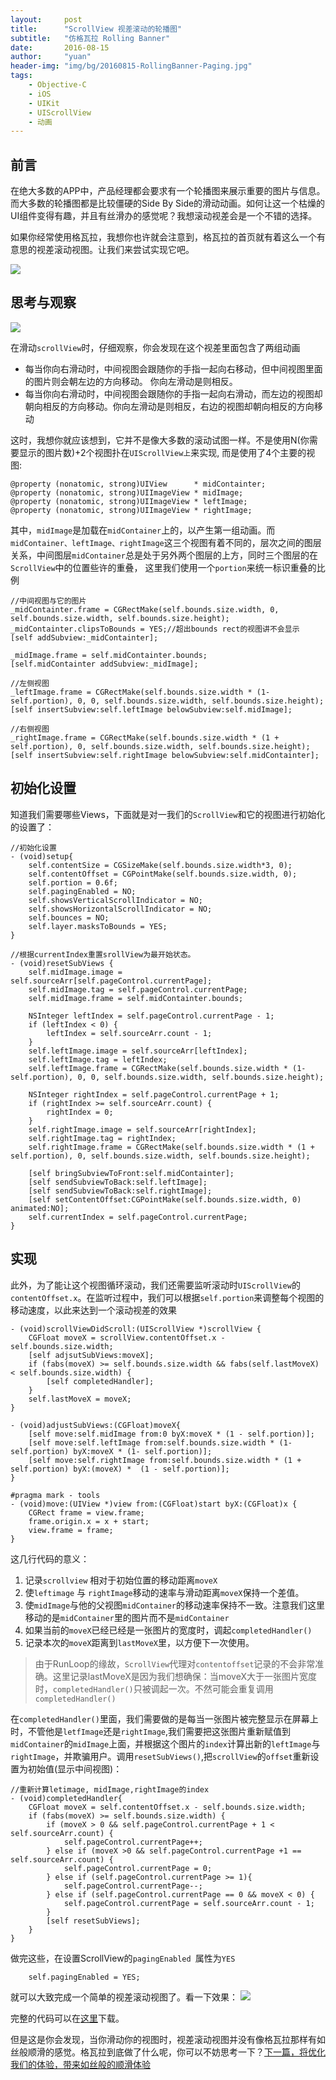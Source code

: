 ```yaml
---
layout:     post
title:      "ScrollView 视差滚动的轮播图"
subtitle:   "仿格瓦拉 Rolling Banner"
date:       2016-08-15
author:     "yuan"
header-img: "img/bg/20160815-RollingBanner-Paging.jpg"
tags:
    - Objective-C
    - iOS
    - UIKit
    - UIScrollView
    - 动画
---
```


## 前言
在绝大多数的APP中，产品经理都会要求有一个轮播图来展示重要的图片与信息。而大多数的轮播图都是比较僵硬的Side By Side的滑动动画。如何让这一个枯燥的UI组件变得有趣，并且有丝滑办的感觉呢？我想滚动视差会是一个不错的选择。

如果你经常使用格瓦拉，我想你也许就会注意到，格瓦拉的首页就有着这么一个有意思的视差滚动视图。让我们来尝试实现它吧。

![](https://github.com/Arbalest313/gitRecord/blob/master/RollingBanner/Gewala.gif?raw=true)


## 思考与观察

![](https://github.com/Arbalest313/gitRecord/blob/master/RollingBanner/Gewala-Slow.gif?raw=true)



在滑动`scrollView`时，仔细观察，你会发现在这个视差里面包含了两组动画

* 每当你向右滑动时，中间视图会跟随你的手指一起向右移动，但中间视图里面的图片则会朝左边的方向移动。 你向左滑动是则相反。
* 每当你向右滑动时，中间视图会跟随你的手指一起向右滑动，而左边的视图却朝向相反的方向移动。你向左滑动是则相反，右边的视图却朝向相反的方向移动

这时，我想你就应该想到，它并不是像大多数的滚动试图一样。不是使用N(你需要显示的图片数)+2个视图扑在`UIScrollView上`来实现, 而是使用了4个主要的视图:

```objc
@property (nonatomic, strong)UIView      * midContainter;
@property (nonatomic, strong)UIImageView * midImage;
@property (nonatomic, strong)UIImageView * leftImage;
@property (nonatomic, strong)UIImageView * rightImage;
```
其中，`midImage`是加载在`midContainer`上的，以产生第一组动画。而`midContainer、leftImage、rightImage`这三个视图有着不同的，层次之间的图层关系，中间图层`midContainer`总是处于另外两个图层的上方，同时三个图层的在`ScrollView`中的位置些许的重叠， 这里我们使用一个`portion`来统一标识重叠的比例

```objc
//中间视图与它的图片
_midContainter.frame = CGRectMake(self.bounds.size.width, 0, self.bounds.size.width, self.bounds.size.height);
_midContainter.clipsToBounds = YES;//超出bounds rect的视图讲不会显示
[self addSubview:_midContainter];

_midImage.frame = self.midContainter.bounds;
[self.midContainter addSubview:_midImage];

//左侧视图
_leftImage.frame = CGRectMake(self.bounds.size.width * (1- self.portion), 0, 0, self.bounds.size.width, self.bounds.size.height);
[self insertSubview:self.leftImage belowSubview:self.midImage];

//右侧视图
_rightImage.frame = CGRectMake(self.bounds.size.width * (1 + self.portion), 0, self.bounds.size.width, self.bounds.size.height);
[self insertSubview:self.rightImage belowSubview:self.midContainter];
```

## 初始化设置
知道我们需要哪些Views，下面就是对一我们的`ScrollView`和它的视图进行初始化的设置了：

```objc
//初始化设置
- (void)setup{
    self.contentSize = CGSizeMake(self.bounds.size.width*3, 0);
    self.contentOffset = CGPointMake(self.bounds.size.width, 0);
    self.portion = 0.6f;
    self.pagingEnabled = NO;
    self.showsVerticalScrollIndicator = NO;
    self.showsHorizontalScrollIndicator = NO;
    self.bounces = NO;
    self.layer.masksToBounds = YES;
}

//根据currentIndex重置srollView为最开始状态。
- (void)resetSubViews {
    self.midImage.image = self.sourceArr[self.pageControl.currentPage];
    self.midImage.tag = self.pageControl.currentPage;
    self.midImage.frame = self.midContainter.bounds;
    
    NSInteger leftIndex = self.pageControl.currentPage - 1;
    if (leftIndex < 0) {
        leftIndex = self.sourceArr.count - 1;
    }
    self.leftImage.image = self.sourceArr[leftIndex];
    self.leftImage.tag = leftIndex;
    self.leftImage.frame = CGRectMake(self.bounds.size.width * (1- self.portion), 0, 0, self.bounds.size.width, self.bounds.size.height);
    
    NSInteger rightIndex = self.pageControl.currentPage + 1;
    if (rightIndex >= self.sourceArr.count) {
        rightIndex = 0;
    }
    self.rightImage.image = self.sourceArr[rightIndex];
    self.rightImage.tag = rightIndex;
    self.rightImage.frame = CGRectMake(self.bounds.size.width * (1 +  self.portion), 0, self.bounds.size.width, self.bounds.size.height);
    
    [self bringSubviewToFront:self.midContainter];
    [self sendSubviewToBack:self.leftImage];
    [self sendSubviewToBack:self.rightImage];
    [self setContentOffset:CGPointMake(self.bounds.size.width, 0) animated:NO];    
    self.currentIndex = self.pageControl.currentPage;
}

```

## 实现

此外，为了能让这个视图循环滚动，我们还需要监听滚动时`UIScrollView`的`contentOffset.x`。在监听过程中，我们可以根据`self.portion`来调整每个视图的移动速度，以此来达到一个滚动视差的效果

```objc
- (void)scrollViewDidScroll:(UIScrollView *)scrollView {
    CGFloat moveX = scrollView.contentOffset.x - self.bounds.size.width;
    [self adjsutSubViews:moveX];
    if (fabs(moveX) >= self.bounds.size.width && fabs(self.lastMoveX) < self.bounds.size.width) {
    	[self completedHandler];
    }
    self.lastMoveX = moveX;
}

- (void)adjustSubViews:(CGFloat)moveX{
    [self move:self.midImage from:0 byX:moveX * (1 - self.portion)];
    [self move:self.leftImage from:self.bounds.size.width * (1- self.portion) byX:moveX * (1- self.portion)];
    [self move:self.rightImage from:self.bounds.size.width * (1 + self.portion) byX:(moveX) *  (1 - self.portion)];
}

#pragma mark - tools
- (void)move:(UIView *)view from:(CGFloat)start byX:(CGFloat)x {
    CGRect frame = view.frame;
    frame.origin.x = x + start;
    view.frame = frame;
}
```
这几行代码的意义：

1. 记录`scrollview` 相对于初始位置的移动距离`moveX`
2. 使`leftimage` 与 `rightImage`移动的速率与滑动距离`moveX`保持一个差值。
3. 使`midImage`与他的父视图`midContainer`的移动速率保持不一致。注意我们这里移动的是`midContainer`里的图片而不是`midContainer`
4. 如果当前的`moveX`已经已经是一张图片的宽度时，调起`completedHandler()`
4. 记录本次的`moveX`距离到`lastMoveX`里，以方便下一次使用。

> 由于RunLoop的缘故，`ScrollView`代理对`contentoffset`记录的不会非常准确。这里记录lastMoveX是因为我们想确保：当moveX大于一张图片宽度时，`completedHandler()`只被调起一次。不然可能会重复调用`completedHandler()`

在`completedHandler()`里面，我们需要做的是每当一张图片被完整显示在屏幕上时，不管他是`letfImage`还是`rightImage`,我们需要把这张图片重新赋值到`midContainer`的`midImage`上面，并根据这个图片的`index`计算出新的`leftImage`与`rightImage`，并欺骗用户。调用`resetSubViews()`,把`scrollView`的`offset`重新设置为初始值(显示中间视图)：

```objc
//重新计算letimage, midImage,rightImage的index
- (void)completedHandler{
    CGFloat moveX = self.contentOffset.x - self.bounds.size.width;
    if (fabs(moveX) >= self.bounds.size.width) {
        if (moveX > 0 && self.pageControl.currentPage + 1 < self.sourceArr.count) {
            self.pageControl.currentPage++;
        } else if (moveX >0 && self.pageControl.currentPage +1 == self.sourceArr.count) {
            self.pageControl.currentPage = 0;
        } else if (self.pageControl.currentPage >= 1){
            self.pageControl.currentPage--;
        } else if (self.pageControl.currentPage == 0 && moveX < 0) {
            self.pageControl.currentPage = self.sourceArr.count - 1;
        }
        [self resetSubViews];
    }
}
```
做完这些，在设置ScrollView的`pagingEnabled `属性为`YES`

```objc
    self.pagingEnabled = YES;
```
就可以大致完成一个简单的视差滚动视图了。看一下效果：
![](https://github.com/Arbalest313/gitRecord/blob/master/RollingBanner/RBPagingC.gif?raw=true)

完整的代码可以在[这里](https://github.com/Arbalest313/HYRollingBanner)下载。

但是这是你会发现，当你滑动你的视图时，视差滚动视图并没有像格瓦拉那样有如丝般顺滑的感觉。格瓦拉到底做了什么呢，你可以不妨思考一下？[下一篇，将优化我们的体验，带来如丝般的顺滑体验]()